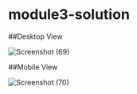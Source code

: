 # module3-solution

##Desktop View

![Screenshot (69)](https://user-images.githubusercontent.com/78634146/121178416-16443200-c87c-11eb-8d38-865f6ec8a9bb.png)


##Mobile View

![Screenshot (70)](https://user-images.githubusercontent.com/78634146/121178464-21975d80-c87c-11eb-902b-6ae683dc83d0.png)


